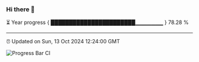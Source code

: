 ### Hi there 👋

⏳ Year progress { ███████████████████████▁▁▁▁▁▁▁ } 78.28 %

---

⏰ Updated on Sun, 13 Oct 2024 12:24:00 GMT

![Progress Bar CI](https://github.com/liununu/liununu/workflows/Progress%20Bar%20CI/badge.svg)

